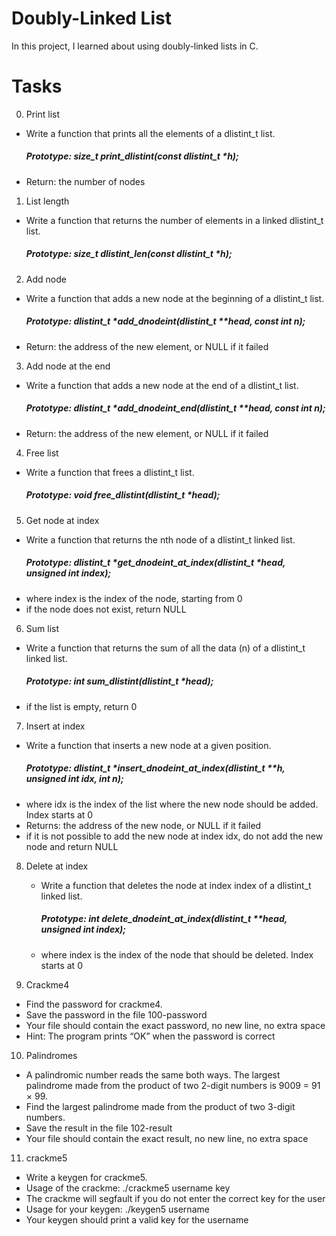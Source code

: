 # Doubly-Linked List
In this project, I learned about using doubly-linked lists in C.

# Tasks
0. Print list
* Write a function that prints all the elements of a dlistint_t list.
  #####   Prototype: size_t print_dlistint(const dlistint_t *h);
* Return: the number of nodes
 
1. List length
* Write a function that returns the number of elements in a linked dlistint_t list.
  ##### Prototype: size_t dlistint_len(const dlistint_t *h);

2. Add node
* Write a function that adds a new node at the beginning of a dlistint_t list.
  #####  Prototype: dlistint_t *add_dnodeint(dlistint_t **head, const int n);
* Return: the address of the new element, or NULL if it failed

3. Add node at the end
* Write a function that adds a new node at the end of a dlistint_t list.
  ##### Prototype: dlistint_t *add_dnodeint_end(dlistint_t **head, const int n);
* Return: the address of the new element, or NULL if it failed

4. Free list
* Write a function that frees a dlistint_t list.
  ##### Prototype: void free_dlistint(dlistint_t *head);
  
 5. Get node at index
* Write a function that returns the nth node of a dlistint_t linked list.
  ##### Prototype: dlistint_t *get_dnodeint_at_index(dlistint_t *head, unsigned int index);
* where index is the index of the node, starting from 0
* if the node does not exist, return NULL

6. Sum list
* Write a function that returns the sum of all the data (n) of a dlistint_t linked list.
  ##### Prototype: int sum_dlistint(dlistint_t *head);
* if the list is empty, return 0

7. Insert at index
  * Write a function that inserts a new node at a given position.
    ##### Prototype: dlistint_t *insert_dnodeint_at_index(dlistint_t **h, unsigned int idx, int n);
  * where idx is the index of the list where the new node should be added. Index starts at 0
  * Returns: the address of the new node, or NULL if it failed
  * if it is not possible to add the new node at index idx, do not add the new node and return NULL

8. Delete at index
   * Write a function that deletes the node at index index of a dlistint_t linked list.
     ##### Prototype: int delete_dnodeint_at_index(dlistint_t **head, unsigned int index);
    * where index is the index of the node that should be deleted. Index starts at 0
    
 9. Crackme4
* Find the password for crackme4.
* Save the password in the file 100-password
* Your file should contain the exact password, no new line, no extra space
* Hint: The program prints “OK” when the password is correct
    
 10. Palindromes
* A palindromic number reads the same both ways. The largest palindrome made from the product of two 2-digit numbers is 9009 = 91 × 99.
* Find the largest palindrome made from the product of two 3-digit numbers.
* Save the result in the file 102-result
* Your file should contain the exact result, no new line, no extra space

11. crackme5
* Write a keygen for crackme5.
* Usage of the crackme: ./crackme5 username key
* The crackme will segfault if you do not enter the correct key for the user
* Usage for your keygen: ./keygen5 username
* Your keygen should print a valid key for the username

